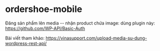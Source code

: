 # ordershoe-mobile

Đăng sản phẩm lên media -- nhận product chứa image: dùng plugin này: https://github.com/WP-API/Basic-Auth

Bài viết tham khảo: https://vinasupport.com/upload-media-su-dung-wordpress-rest-api/

